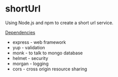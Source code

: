 # shortUrl

Using Node.js and npm to create a short url service.

[Dependencies](#dependencies)
- express - web framework
- yup - validation
- monk - to talk to mongo database
- helmet - security
- morgan - logging
- cors - cross origin resource sharing